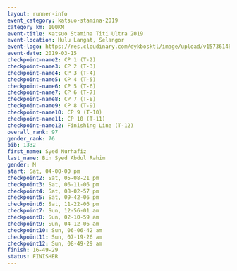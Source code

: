 ```yaml
--- 
layout: runner-info 
event_category: katsuo-stamina-2019 
category_km: 100KM 
event-title: Katsuo Stamina Titi Ultra 2019 
event-location: Hulu Langat, Selangor 
event-logo: https://res.cloudinary.com/dykbosktl/image/upload/v1573614825/Logo/Logo_p7ft6n.png 
event-date: 2019-03-15 
checkpoint-name2: CP 1 (T-2) 
checkpoint-name3: CP 2 (T-3) 
checkpoint-name4: CP 3 (T-4) 
checkpoint-name5: CP 4 (T-5) 
checkpoint-name6: CP 5 (T-6) 
checkpoint-name7: CP 6 (T-7) 
checkpoint-name8: CP 7 (T-8) 
checkpoint-name9: CP 8 (T-9) 
checkpoint-name10: CP 9 (T-10) 
checkpoint-name11: CP 10 (T-11) 
checkpoint-name12: Finishing Line (T-12) 
overall_rank: 97
gender_rank: 76
bib: 1332
first_name: Syed Nurhafiz
last_name: Bin Syed Abdul Rahim
gender: M
start: Sat, 04-00-00 pm
checkpoint2: Sat, 05-08-21 pm
checkpoint3: Sat, 06-11-06 pm
checkpoint4: Sat, 08-02-57 pm
checkpoint5: Sat, 09-42-06 pm
checkpoint6: Sat, 11-22-06 pm
checkpoint7: Sun, 12-56-01 am
checkpoint8: Sun, 02-10-59 am
checkpoint9: Sun, 04-12-06 am
checkpoint10: Sun, 06-06-42 am
checkpoint11: Sun, 07-19-26 am
checkpoint12: Sun, 08-49-29 am
finish: 16-49-29
status: FINISHER
--- 
```

